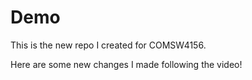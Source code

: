 # Demo

This is the new repo I created for COMSW4156.

Here are some new changes I made following the video!
